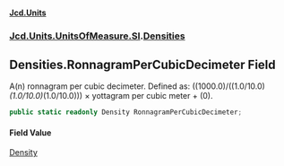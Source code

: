 #### [Jcd.Units](index.md 'index')
### [Jcd.Units.UnitsOfMeasure.SI](Jcd.Units.UnitsOfMeasure.SI.md 'Jcd.Units.UnitsOfMeasure.SI').[Densities](Densities.md 'Jcd.Units.UnitsOfMeasure.SI.Densities')

## Densities.RonnagramPerCubicDecimeter Field

A(n) ronnagram per cubic decimeter. Defined as: ((1000.0)/((1.0/10.0)*(1.0/10.0)*(1.0/10.0))) × yottagram per cubic meter + (0).

```csharp
public static readonly Density RonnagramPerCubicDecimeter;
```

#### Field Value
[Density](Density.md 'Jcd.Units.UnitTypes.Density')